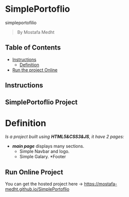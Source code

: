 # SimplePortoflio
simpleportofilio
> By Mostafa Medht

## Table of Contents

- [Instructions](#instructions)
  - [Definition](#Definition)
- [Run the project Online](#Run)

## Instructions

## SimplePortoflio Project

# Definition

_Is a project built using **HTML5&CSS3&JS**, it have 2 pages:_

- _**main page**_ displays many sections.
    * Simple Navbar and logo.
    * Simple Galary.
    *Footer

## Run Online Project

You can get the hosted project here -> https://mostafa-medht.github.io/SimplePortoflio


